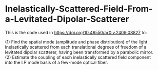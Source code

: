 # Inelastically-Scattered-Field-From-a-Levitated-Dipolar-Scatterer
This is the code used in https://doi.org/10.48550/arXiv.2409.08827 to:

(1) Find the spatial mode (amplitude and phase distribution) of the light inelastically scattered from each translational degrees of freedom of a levitated dipolar scatterer, having been transformed by a parabolic mirror. 
(2) Estimate the coupling of each inelastically scattered field component into the LP mode basis of a few-mode optical fiber.
